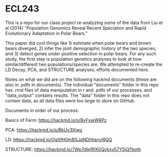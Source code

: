 # ECL243
This is a repo for our class project re-analyzing some of the data from Liu et al (2014) "Population Genomics Reveal Recent Speciation and Rapid Evolutionary Adaptation in Polar Bears." 

This paper did cool things like 1) estimate when polar bears and brown bears diverged, 2) infer the joint demographic history of the two species, and 3) detect genes under positive selection in polar bears. For any such study, the first step is population genetics analyses to look at how similar/different two populations/species are. We attempted to re-create the LD Decay, PCA, and STRUCTURE analyses, efforts documented here.

Notes on what we did are on the following hackmd documents (these are also in .pdfs in documents). The individual "documents" folder in this repo has .rmd files of data manipulation in r and .pdfs of our processes, and "data_output" contains results. The "data" folder in this repo does not contain data, as all data files were too large to store on GitHub.

Documents in order of our process:

Basics of Farm: https://hackmd.io/s/ByFxwWRPz

PCA: https://hackmd.io/s/BkUv3Xjwz

LD: https://hackmd.io/OgXfH0mBSJqNDHtanvl8QQ 

STRUCTURE: https://hackmd.io/7Wp7dIpfRXGQckxv57YSjQ?both
